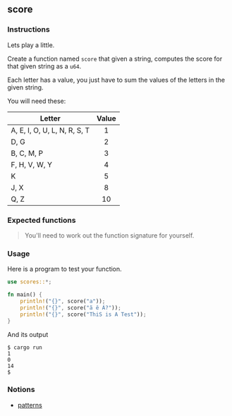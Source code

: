 ## score

### Instructions

Lets play a little.

Create a function named `score` that given a string, computes the score for that given string as a `u64`.

Each letter has a value, you just have to sum the values of the letters in the given string.

You will need these:

| Letter                       | Value |
| ---------------------------- | :---: |
| A, E, I, O, U, L, N, R, S, T |   1   |
| D, G                         |   2   |
| B, C, M, P                   |   3   |
| F, H, V, W, Y                |   4   |
| K                            |   5   |
| J, X                         |   8   |
| Q, Z                         |  10   |

### Expected functions
> You'll need to work out the function signature for yourself.

### Usage

Here is a program to test your function.

```rust
use scores::*;

fn main() {
    println!("{}", score("a"));
    println!("{}", score("ã ê Á?"));
    println!("{}", score("ThiS is A Test"));
}
```

And its output

```console
$ cargo run
1
0
14
$
```

### Notions

- [patterns](https://doc.rust-lang.org/book/ch18-00-patterns.html)
